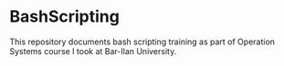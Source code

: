 # BashScripting
This repository documents bash scripting training as part of Operation Systems course I took at Bar-Ilan University.
